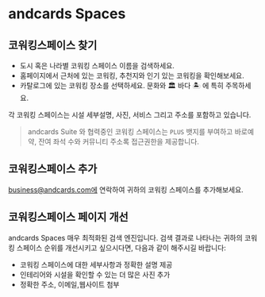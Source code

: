 # andcards Spaces

## 코워킹스페이스 찾기

* 도시 혹은 나라별 코워킹 스페이스 이름을 검색하세요. 
* 홈페이지에서 근처에 있는 코워킹, 추천지와 인기 있는 코워킹을 확인해보세요.
* 카탈로그에 있는 코워킹 장소를 선택하세요. 문화와 🏛 바다 🏝 에 특히 주목하세요.

각 코워킹 스페이스는 시설 세부설명, 사진, 서비스 그리고 주소를 포함하고 있습니다.

> andcards Suite 와 협력중인 코워킹 스페이스는 `PLUS` 뱃지를 부여하고 바로예약, 잔여 좌석 수와 커뮤니티 주소록 접근권한을 제공합니다.

## 코워킹스페이스 추가

business@andcards.com에 연락하여 귀하의 코워킹 스페이스를 추가해보세요.

## 코워킹스페이스 페이지 개선

andcards Spaces 매우 최적화된 검색 엔진입니다. 검색 결과로 나타나는 귀하의 코워킹 스페이스 순위를 개선시키고 싶으시다면, 다음과 같이 해주시길 바랍니다:

* 코워킹 스페이스에 대한 세부사항과 정확한 설명 제공
* 인테리어와 시설을 확인할 수 있는 더 많은 사진 추가
* 정확한 주소, 이메일,웹사이트 첨부

